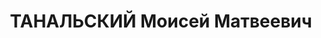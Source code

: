 ---
title: ТАНАЛЬСКИЙ Моисей Матвеевич
description: 'Род. в 1901, еврей, член ВКП(б).

  Звание: 16.04.1937 - мл. лейтенант ГБ.

  нач. отд-я 3 отдела Дмитлага НКВД.

  Арестован 15.05.1937. Осужден в особом порядке, ВМН. Расстрелян 28.10.1937, Москва.

  Реабилитирован в 04.1956.'
---